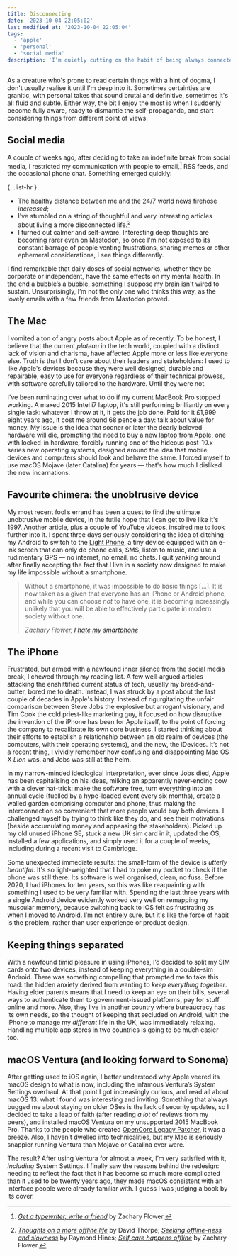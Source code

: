 ```yaml
---
title: Disconnecting
date: '2023-10-04 22:05:02'
last_modified_at: '2023-10-04 22:05:04'
tags:
  - 'apple'
  - 'personal'
  - 'social media'
description: 'I’m quietly cutting on the habit of being always connected. Fighting my tendency to add ideology to tech choices, I’ve decided to confront things from a different point of view.'
---
```

As a creature who's prone to read certain things with a hint of dogma, I don't usually realise it until I'm deep into it. Sometimes certainties are granitic, with personal takes that sound brutal and definitive, sometimes it's all fluid and subtle. Either way, the bit I enjoy the most is when I suddenly become fully aware, ready to dismantle the self-propaganda, and start considering things from different point of views.

## Social media

A couple of weeks ago, after deciding to take an indefinite break from social media, I restricted my communication with people to email,[^1] RSS feeds, and the occasional phone chat. Something emerged quickly: 

{: .list-hr }
- The healthy distance between me and the 24/7 world news firehose *increased*; 
- I’ve stumbled on a string of thoughtful and very interesting articles about living a more disconnected life.[^2]
- I turned out calmer and self-aware. Interesting deep thoughts are becoming rarer even on Mastodon, so once I'm not exposed to its constant barrage of people venting frustrations, sharing memes or other ephemeral considerations, I see things differently. 

I find remarkable that daily doses of social networks, whether they be corporate or independent, have the same effects on my mental health. In the end a bubble’s a bubble, something I suppose my brain isn't wired to sustain. Unsurprisingly, I’m not the only one who thinks this way, as the lovely emails with a few friends from Mastodon proved.

## The Mac

I vomited a ton of angry posts about Apple as of recently. To be honest, I believe that the current _plateau_ in the tech world, coupled with a distinct lack of vision and charisma, have affected Apple more or less like everyone else. Truth is that I don't care about their leaders and stakeholders: I used to like Apple's devices because they were well designed, durable and repairable, easy to use for everyone regardless of their technical prowess, with software carefully tailored to the hardware. Until they were not.

I've been ruminating over what to do if my current MacBook Pro stopped working. A maxed 2015 Intel i7 laptop, it's still performing brilliantly on every single task: whatever I throw at it, it gets the job done. Paid for it £1,999 eight years ago, it cost me around 68 pence a day: talk about value for money. My issue is the idea that sooner or later the dearly beloved hardware will die, prompting the need to buy a new laptop from Apple, one with locked-in hardware, forcibly running one of the hideous post-10.x series new operating systems, designed around the idea that mobile devices and computers should look and behave the same. I forced myself to use macOS Mojave (later Catalina) for years — that's how much I disliked the new incarnations.

## Favourite chimera: the unobtrusive device

My most recent fool’s errand has been a quest to find the ultimate unobtrusive mobile device, in the futile hope that I can get to live like it's 1997. Another article, plus a couple of YouTube videos, inspired me to look further into it. I spent three days seriously considering the idea of ditching my Android to switch to the [Light Phone](https://www.thelightphone.com/), a tiny device equipped with an e-ink screen that can only do phone calls, SMS, listen to music, and use a rudimentary GPS — no internet, no email, no chats. I quit yanking around after finally accepting the fact that I live in a society now designed to make my life impossible without a smartphone.

> Without a smartphone, it  was impossible to do basic things [&hellip;]. It is now taken as a given that everyone has an iPhone or Android phone, and while you can choose *not* to have one, it is becoming increasingly unlikely that you will be able to effectively participate in modern society without one.
>
> <cite>Zachary Flower, <a href="https://flower.codes/2022/05/02/i-hate-my-smartphone.html"><em>I hate my smartphone</em></a></cite>

## The iPhone

Frustrated, but armed with a newfound inner silence from the social media break, I chewed through my reading list. A few well-argued articles attacking the enshittified current status of tech, usually my bread-and-butter, bored me to death. Instead, I was struck by a post about the last couple of decades in Apple's history. Instead of rigurgitating the unfair comparison between Steve Jobs the explosive but arrogant visionary, and Tim Cook the cold priest-like marketing guy, it focused on how disruptive the invention of the iPhone has been for Apple itself, to the point of forcing the company to recalibrate its own core business. I started thinking about their efforts to establish a relationship between an old realm of devices (the computers, with their operating systems), and the new, the iDevices. It’s not a recent thing, I vividly remember how confusing and disappointing Mac OS X *Lion* was, and Jobs was still at the helm.

In my narrow-minded ideological interpretation, ever since Jobs died, Apple has been capitalising on his ideas, milking an apparently never-ending cow with a clever hat-trick: make the software free, turn everything into an annual cycle (fuelled by a hype-loaded event every six months), create a walled garden comprising computer and phone, thus making the interconnection so convenient that more people would buy both devices. I challenged myself by trying to think like they do, and see their motivations (beside accumulating money and appeasing the stakeholders). Picked up my old unused iPhone SE, stuck a new UK sim card in it, updated the OS, installed a few applications, and simply used it for a couple of weeks, including during a recent visit to Cambridge.

Some unexpected immediate results: the small-form of the device is *utterly beautiful*. It's so light-weighted that I had to poke my pocket to check if the phone was still there. Its software is well organised, clean, no fuss. Before 2020, I had iPhones for ten years, so this was like reaquainting with something I used to be very familiar with. Spending the last three years with a single Android device evidently worked very well on remapping my muscular memory, because switching back to iOS felt as frustrating as when I moved to Android. I’m not entirely sure, but it's like the force of habit is the problem, rather than user experience or product design.

## Keeping things separated

With a newfound timid pleasure in using iPhones, I’d decided to split my SIM cards onto two devices, instead of keeping everything in a double-sim Android. There was something compelling that prompted me to take this road: the hidden anxiety derived from wanting to *keep everything together*. Having elder parents means that I need to keep an eye on their bills, several ways to authenticate them to government-issued platforms, pay for stuff online and more. Also, they live in another country where bureaucracy has its own needs, so the thought of keeping that secluded on Android, with the iPhone to manage my _different_ life in the UK, was immediately relaxing. Handling multiple app stores in two countries is going to be much easier too.

## macOS Ventura (and looking forward to Sonoma)

After getting used to iOS again, I better understood why Apple veered its macOS design to what is now, including the infamous Ventura’s System Settings overhaul. At that point I got increasingly curious, and read all about macOS 13: what I found was interesting and inviting. Something that always bugged me about staying on older OSes is the lack of security updates, so I decided to take a leap of faith (after reading *a lot* of reviews from my peers), and installed macOS Ventura on my unsupported 2015 MacBook Pro. Thanks to the people who created [OpenCore Legacy Patcher](https://github.com/dortania/OpenCore-Legacy-Patcher), it was a breeze. Also, I haven’t dwelled into technicalities, but my Mac is seriously snappier running Ventura than Mojave or Catalina ever were.

The result? After using Ventura for almost a week, I’m very satisfied with it, *including* System Settings. I finally saw the reasons behind the redesign: needing to reflect the fact that it has become so much more complicated than it used to be twenty years ago, they made macOS consistent with an interface people were already familiar with. I guess I was judging a book by its cover.

[^1]: [_Get a typewriter, write a friend_](https://flower.codes/2020/12/14/get-a-typewriter-write-a-friend.html) by Zachary Flower.
[^2]: [_Thoughts on a more offline life_](https://davidt.co.uk/thoughts-on-a-more-offline-life) by David Thorpe; [_Seeking offline-ness and slowness_](https://alongtheray.com/8-29-seeking-offline-ness-and-slowness-bump-in-the-night-more-trash) by Raymond Hines; [_Self care happens offline_](http://flower.codes/2023/08/14/self-care-happens-offline.html) by Zachary Flower.
